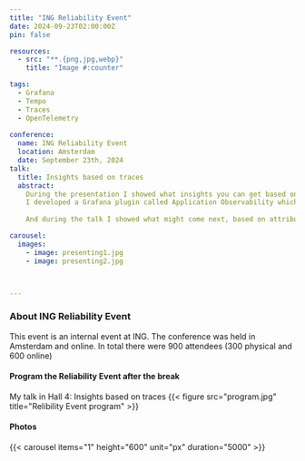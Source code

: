 ```yaml
---
title: "ING Reliability Event"
date: 2024-09-23T02:00:00Z
pin: false

resources:
  - src: "**.{png,jpg,webp}"
    title: "Image #:counter"

tags:
  - Grafana
  - Tempo
  - Traces
  - OpenTelemetry
  
conference:
  name: ING Reliability Event
  location: Amsterdam
  date: September 23th, 2024
talk:
  title: Insights based on traces
  abstract:
    During the presentation I showed what insights you can get based on traces, span metrics and service graph metrics. 
    I developed a Grafana plugin called Application Observability which helps to get insights.
  
    And during the talk I showed what might come next, based on attributes like 'service.version' and also what will be possible when trace metrics become available.

carousel:
  images:
    - image: presenting1.jpg
    - image: presenting2.jpg



---
```


### About ING Reliability Event

This event is an internal event at ING. The conference was held in Amsterdam and online. In total there were 900 attendees (300 physical and 600 online)

#### Program the Reliability Event after the break

My talk in Hall 4: Insights based on traces
{{< figure src="program.jpg" title="Relibility Event program" >}}


#### Photos

{{< carousel items="1" height="600" unit="px" duration="5000" >}}